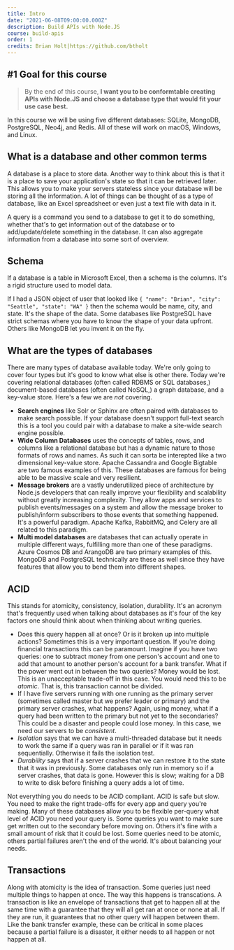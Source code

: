 ```yaml
---
title: Intro
date: "2021-06-08T09:00:00.000Z"
description: Build APIs with Node.JS
course: build-apis
order: 1
credits: Brian Holt|https://github.com/btholt
---
```


## #1 Goal for this course

> By the end of this course, **I want you to be conformtable creating APIs with Node.JS and choose a database type that would fit your use case best.**

In this course we will be using five different databases: SQLite, MongoDB, PostgreSQL, Neo4j, and Redis. All of these will work on macOS, Windows, and Linux.

## What is a database and other common terms

A database is a place to store data. Another way to think about this is that it is a place to save your application's state so that it can be retrieved later. This allows you to make your servers stateless since your database will be storing all the information. A lot of things can be thought of as a type of database, like an Excel spreadsheet or even just a text file with data in it.

A query is a command you send to a database to get it to do something, whether that's to get information out of the database or to add/update/delete something in the database. It can also aggregate information from a database into some sort of overview.

## Schema

If a database is a table in Microsoft Excel, then a schema is the columns. It's a rigid structure used to model data.

If I had a JSON object of user that looked like `{ "name": "Brian", "city": "Seattle", "state": "WA" }` then the schema would be name, city, and state. It's the shape of the data. Some databases like PostgreSQL have strict schemas where you have to know the shape of your data upfront. Others like MongoDB let you invent it on the fly.

## What are the types of databases

There are many types of database available today. We're only going to cover four types but it's good to know what else is other there. Today we're covering relational databases (often called RDBMS or SQL databases,) document-based databases (often called NoSQL,) a graph database, and a key-value store. Here's a few we are _not_ covering.

- **Search engines** like Solr or Sphinx are often paired with databases to make search possible. If your database doesn't support full-text search this is a tool you could pair with a database to make a site-wide search engine possible.
- **Wide Column Databases** uses the concepts of tables, rows, and columns like a relational database but has a dynamic nature to those formats of rows and names. As such it can sorta be interepted like a two dimensional key-value store. Apache Cassandra and Google Bigtable are two famous examples of this. These databases are famous for being able to be massive scale and very resilient.
- **Message brokers** are a vastly underutilized piece of architecture by Node.js developers that can really improve your flexibility and scalability without greatly increasing complexity. They allow apps and services to publish events/messages on a system and allow the message broker to publish/inform subscribers to those events that something happened. It's a powerful paradigm. Apache Kafka, RabbitMQ, and Celery are all related to this paradigm.
- **Multi model databases** are databases that can actually operate in multiple different ways, fulfilling more than one of these paradigms. Azure Cosmos DB and ArangoDB are two primary examples of this. MongoDB and PostgreSQL technically are these as well since they have features that allow you to bend them into different shapes.

## ACID

This stands for atomicity, consistency, isolation, durability. It's an acronym that's frequently used when talking about databases as it's four of the key factors one should think about when thinking about writing queries.

- Does this query happen all at once? Or is it broken up into multiple actions? Sometimes this is a very important question. If you're doing financial transactions this can be paramount. Imagine if you have two queries: one to subtract money from one person's account and one to add that amount to another person's account for a bank transfer. What if the power went out in between the two queries? Money would be lost. This is an unacceptable trade-off in this case. You would need this to be _atomic_. That is, this transaction cannot be divided.
- If I have five servers running with one running as the primary server (sometimes called master but we prefer leader or primary) and the primary server crashes, what happens? Again, using money, what if a query had been written to the primary but not yet to the secondaries? This could be a disaster and people could lose money. In this case, we need our servers to be _consistent_.
- _Isolation_ says that we can have a multi-threaded database but it needs to work the same if a query was ran in parallel or if it was ran sequentially. Otherwise it fails the isolation test.
- _Durability_ says that if a server crashes that we can restore it to the state that it was in previously. Some databases only run in memory so if a server crashes, that data is gone. However this is slow; waiting for a DB to write to disk before finishing a query adds a lot of time.

Not everything you do needs to be ACID compliant. ACID is safe but slow. You need to make the right trade-offs for every app and query you're making. Many of these databases allow you to be flexible per-query what level of ACID you need your query is. Some queries you want to make sure get written out to the secondary before moving on. Others it's fine with a small amount of risk that it could be lost. Some queries need to be atomic, others partial failures aren't the end of the world. It's about balancing your needs.

## Transactions

Along with atomicity is the idea of transaction. Some queries just need multiple things to happen at once. The way this happens is transcations. A transaction is like an envelope of transactions that get to happen all at the same time with a guarantee that they will all get ran at once or none at all. If they are run, it guarantees that no other query will happen between them. Like the bank transfer example, these can be critical in some places because a partial failure is a disaster, it either needs to all happen or not happen at all.
